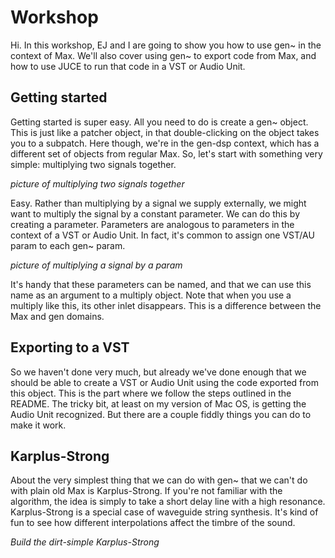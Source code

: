 # Workshop
Hi. In this workshop, EJ and I are going to show you how to use gen~ in the context of Max. We'll also cover using gen~ to export code from Max, and how to use JUCE to run that code in a VST or Audio Unit.

## Getting started
Getting started is super easy. All you need to do is create a gen~ object. This is just like a patcher object, in that double-clicking on the object takes you to a subpatch. Here though, we're in the gen-dsp context, which has a different set of objects from regular Max. So, let's start with something very simple: multiplying two signals together.

*picture of multiplying two signals together*

Easy. Rather than multiplying by a signal we supply externally, we might want to multiply the signal by a constant parameter. We can do this by creating a parameter. Parameters are analogous to parameters in the context of a VST or Audio Unit. In fact, it's common to assign one VST/AU param to each gen~ param.

*picture of multiplying a signal by a param*

It's handy that these parameters can be named, and that we can use this name as an argument to a multiply object. Note that when you use a multiply like this, its other inlet disappears. This is a difference between the Max and gen domains.

## Exporting to a VST

So we haven't done very much, but already we've done enough that we should be able to create a VST or Audio Unit using the code exported from this object. This is the part where we follow the steps outlined in the README. The tricky bit, at least on my version of Mac OS, is getting the Audio Unit recognized. But there are a couple fiddly things you can do to make it work.

## Karplus-Strong

About the very simplest thing that we can do with gen~ that we can't do with plain old Max is Karplus-Strong. If you're not familiar with the algorithm, the idea is simply to take a short delay line with a high resonance. Karplus-Strong is a special case of waveguide string synthesis. It's kind of fun to see how different interpolations affect the timbre of the sound.

*Build the dirt-simple Karplus-Strong*

